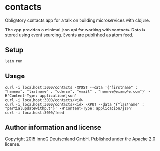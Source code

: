 # contacts

Obligatory contacts app for a talk on building microservices with clojure.

The app provides a minimal json api for working with contacts. Data is stored using event sourcing. Events are published as atom feed.

## Setup

    lein run

## Usage

    curl -i localhost:3000/contacts -XPOST --data '{"firstname" : "hannes", "lastname" : "oderso", "email" : "hannes@example.com"}' -H'Content-Type: application/json'
    curl -i localhost:3000/contacts/<id>
    curl -i localhost:3000/contacts/<id> -XPUT --data '{"lastname" : "partialupdatewithput"}' -H'Content-Type: application/json'
    curl -i localhost:3000/feed

## Author information and license

Copyright 2015 innoQ Deutschland GmbH. Published under the Apache 2.0 license.
